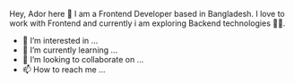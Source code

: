 
Hey, Ador here 👋
I am a Frontend Developer based in Bangladesh. I love to work with Frontend and currently i am exploring Backend technologies 🧑‍💻.


- 👀 I’m interested in ...
- 🌱 I’m currently learning ...
- 💞️ I’m looking to collaborate on ...
- 📫 How to reach me ...

<!---
💬 You can Ask me about Frontend Development or any Front-Tech-related stuff.
--->

